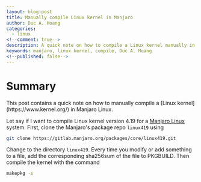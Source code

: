 ```yaml
---
layout: blog-post
title: Manually compile Linux kernel in Manjaro
author: Duc A. Hoang
categories:
  - linux
<!--comment: true-->
description: A quick note on how to compile a Linux kernel manually in Manjaro
keywords: manjaro, linux kernel, compile, Duc A. Hoang
<!--published: false-->
---
```


<div class="alert alert-info" markdown="1">
<h1 class="alert-heading">Summary</h1>
This post contains a quick note on how to manually compile a [Linux kernel](https://www.kernel.org/) in Manjaro Linux. 
</div>

Let say if I want to compile Linux kernel version 4.19 for a [Manjaro Linux](https://manjaro.org/) system. First, clone the Manjaro's package repo `linux419` using

```bash
git clone https://gitlab.manjaro.org/packages/core/linux419.git
```

Change to the directory `linux419`. Every time you modify or add something to a file, add the corresponding sha256sum of the file to PKGBUILD. Then compile the kernel with the command

```bash
makepkg -s
```
